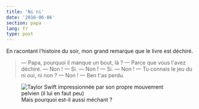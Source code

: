 ```yaml
---
title: 'Ni ni'
date: '2016-06-06'
section: papa
lang: fr
type: post
---
```


En racontant l'histoire du soir, mon grand remarque que le livre est déchiré.

<!-- more -->

> — Papa, pourquoi il manque un bout, là ?
> — Parce que vous l'avez déchiré.
> — Non !
> — Si.
> — Non !
> — Si.
> — Non !
> — Tu connais le jeu du ni oui, ni non ?
> — Non !
> — Ben t'as perdu.

<figure>
  <img src="/assets/images/papa/2016-06-06/1.gif" alt="Taylor Swift impressionnée par son propre mouvement pelvien (il lui en faut peu)" />
  <figcaption>Mais pourquoi est-il aussi méchant ?</figcaption>
</figure>
